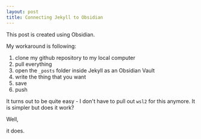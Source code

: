 ```yaml
---
layout: post
title: Connecting Jekyll to Obsidian
---
```


This post is created using Obsidian.

My workaround is following:
1. clone my github repository to my local computer
2. pull everything
3. open the `_posts` folder inside Jekyll as an Obsidian Vault
4. write the thing that you want
5. save
6. push

It turns out to be quite easy - I don't have to pull out `wsl2` for this anymore. It is simpler but does it work?

Well,

it does.